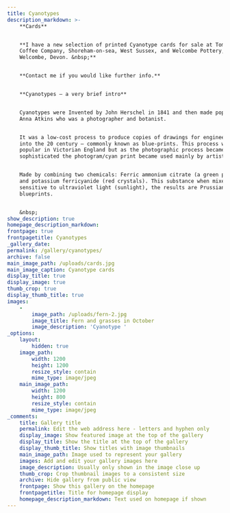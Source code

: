 ```yaml
---
title: Cyanotypes
description_markdown: >-
    **Cards**


    **I have a new selection of printed Cyanotype cards for sale at Tom Foolery
    Coffee Company, Shoreham-on-sea, West Sussex, and Welcombe Pottery,
    Welcombe, Devon. &nbsp;**


    **Contact me if you would like further info.**


    **Cyanotypes – a very brief intro**


    Cyanotypes were Invented by John Herschel in 1841 and then made popular by
    Anna Atkins who was a photographer and botanist.


    It was a low-cost process to produce copies of drawings for engineers well
    into the 20 century – commonly known as blue-prints. This process was
    popular in Victorian England but as the photographic process became more
    sophisticated the photogram/cyan print became used mainly by artists.


    Made by combining two chemicals: Ferric ammonium citrate (a green powder)
    and potassium ferricyanide (red crystals). This substance when mixed is
    sensitive to ultraviolet light (sunlight), the results are Prussian
    blueprints.


    &nbsp;
show_description: true
homepage_description_markdown:
frontpage: true
frontpagetitle: Cyanotypes
_gallery_date:
permalink: /gallery/cyanotypes/
archive: false
main_image_path: /uploads/cards.jpg
main_image_caption: Cyanotype cards
display_title: true
display_image: true
thumb_crop: true
display_thumb_title: true
images:
    -
        image_path: /uploads/fern-2.jpg
        image_title: Fern and grasses in October
        image_description: 'Cyanotype '
_options:
    layout:
        hidden: true
    image_path:
        width: 1200
        height: 1200
        resize_style: contain
        mime_type: image/jpeg
    main_image_path:
        width: 1200
        height: 800
        resize_style: contain
        mime_type: image/jpeg
_comments:
    title: Gallery title
    permalink: Edit the web address here - letters and hyphen only
    display_image: Show featured image at the top of the gallery
    display_title: Show the title at the top of the gallery
    display_thumb_title: Show titles with image thumbnails
    main_image_path: Image used to represent your gallery
    images: Add and edit your gallery images here
    image_description: Usually only shown in the image close up
    thumb_crop: Crop thumbnail images to a consistent size
    archive: Hide gallery from public view
    frontpage: Show this gallery on the homepage
    frontpagetitle: Title for homepage display
    homepage_description_markdown: Text used on homepage if shown
---
```



